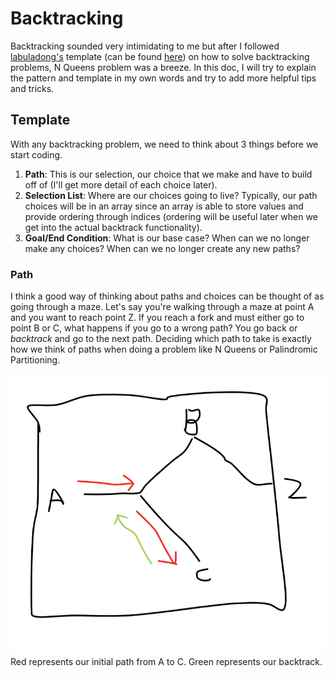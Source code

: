 # Backtracking
Backtracking sounded very intimidating to me but after I followed [labuladong's](https://github.com/labuladong) template (can be found [here](https://github.com/labuladong/fucking-algorithm)) on how to solve backtracking problems, N Queens problem was a breeze. In this doc, I will try to explain the pattern and template in my own words and try to add more helpful tips and tricks. 

## Template
With any backtracking problem, we need to think about 3 things before we start coding. 
1. **Path**: This is our selection, our choice that we make and have to build off of (I'll get more detail of each choice later).
2. **Selection List**: Where are our choices going to live? Typically, our path choices will be in an array since an array is able to store values and provide ordering through indices (ordering will be useful later when we get into the actual backtrack functionality). 
3. **Goal/End Condition**: What is our base case? When can we no longer make any choices? When can we no longer create any new paths? 

### Path
I think a good way of thinking about paths and choices can be thought of as going through a maze. Let's say you're walking through a maze at point A and you want to reach point Z. If you reach a fork and must either go to point B or C, what happens if you go to a wrong path? You go back or *backtrack* and go to the next path. Deciding which path to take is exactly how we think of paths when doing a problem like N Queens or Palindromic Partitioning. 

![backtrack-diagram](./back-track-1.png)
Red represents our initial path from A to C. Green represents our backtrack. 